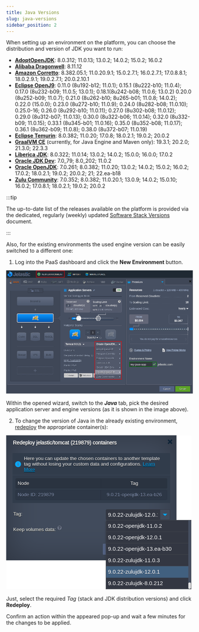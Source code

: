 ```yaml
---
title: Java Versions
slug: java-versions
sidebar_position: 2
---
```


<!-- ## Java Versions -->

When setting up an environment on the platform, you can choose the distribution and version of JDK you want to run:

- [**AdoptOpenJDK**](https://adoptium.net/): 8.0.312; 11.0.13; 13.0.2; 14.0.2; 15.0.2; 16.0.2
- [**Alibaba Dragonwell**](https://dragonwell-jdk.io/#/index): 8.11.12
- [**Amazon Corretto**](https://aws.amazon.com/corretto/?filtered-posts.sort-by=item.additionalFields.createdDate&filtered-posts.sort-order=desc): 8.382.05.1; 11.0.20.9.1; 15.0.2.7.1; 16.0.2.7.1; 17.0.8.8.1; 18.0.2.9.1; 19.0.2.7.1; 20.0.2.10.1
- [**Eclipse OpenJ9**](https://eclipse.dev/openj9/): 0.11.0 (8u192-b12; 11.0.1); 0.15.1 (8u222-b10; 11.0.4); 0.17.0 (8u232-b09; 11.0.5; 13.0.1); 0.18.1(8u242-b08; 11.0.6; 13.0.2) 0.20.0 (8u252-b09; 11.0.7); 0.21.0 (8u262-b10; 8u265-b01; 11.0.8; 14.0.2); 0.22.0 (15.0.0); 0.23.0 (8u272-b10; 11.0.9); 0.24.0 (8u282-b08; 11.0.10); 0.25.0-16; 0.26.0 (8u292-b10; 11.0.11); 0.27.0 (8u302-b08; 11.0.12); 0.29.0 (8u312-b07; 11.0.13); 0.30.0 (8u322-b06; 11.0.14); 0.32.0 (8u332-b09; 11.0.15); 0.33.1 (8u345-b01; 11.0.16); 0.35.0 (8u352-b08; 11.0.17); 0.36.1 (8u362-b09; 11.0.8); 0.38.0 (8u372-b07; 11.0.19)
- [**Eclipse Temurin**](https://projects.eclipse.org/projects/adoptium.temurin): 8.0.382; 11.0.20; 17.0.8; 18.0.2.1; 19.0.2; 20.0.2
- [**GraalVM CE**](https://www.graalvm.org/) (currently, for Java Engine and Maven only): 19.3.1; 20.2.0; 21.3.0; 22.3.3
- [**Liberica JDK**](https://bell-sw.com/): 8.0.322; 11.0.14; 13.0.2; 14.0.2; 15.0.0; 16.0.0; 17.0.2
- [**Oracle JDK Dev**](https://www.oracle.com/java/technologies/downloads/): 7.0_79; 8.0_202; 11.0.2
- [**Oracle OpenJDK**](https://jdk.java.net/): 7.0.261; 8.0.382; 11.0.20; 13.0.2; 14.0.2; 15.0.2; 16.0.2; 17.0.2; 18.0.2.1; 19.0.2; 20.0.2; 21; 22.ea-b18
- [**Zulu Community**](https://www.azul.com/downloads/#zulu): 7.0.352; 8.0.382; 11.0.20.1; 13.0.9; 14.0.2; 15.0.10; 16.0.2; 17.0.8.1; 18.0.2.1; 19.0.2; 20.0.2

:::tip

The up-to-date list of the releases available on the platform is provided via the dedicated, regularly (weekly) updated [Software Stack Versions](/quickstart/software-stack-versions) document.

:::

Also, for the existing environments the used engine version can be easily switched to a different one:

1. Log into the PaaS dashboard and click the **New Environment** button.

<div style={{
    display:'flex',
    justifyContent: 'center',
    margin: '0 0 1rem 0'
}}>

![Locale Dropdown](./img/JavaVersions/01-new-java-environment.png)

</div>

Within the opened wizard, switch to the **_Java_** tab, pick the desired application server and engine versions (as it is shown in the image above).

2. To change the version of Java in the already existing environment, [redeploy](http://localhost:3001/docs/category/container-deployment) the appropriate container(s):

<div style={{
    display:'flex',
    justifyContent: 'center',
    margin: '0 0 1rem 0'
}}>

![Locale Dropdown](./img/JavaVersions/02-redeploy-java-version.png)

</div>

Just, select the required _Tag_ (stack and JDK distribution versions) and click **Redeploy**.

Confirm an action within the appeared pop-up and wait a few minutes for the changes to be applied.
